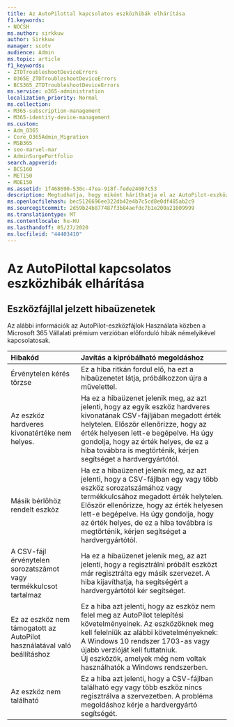 ```yaml
---
title: Az AutoPilottal kapcsolatos eszközhibák elhárítása
f1.keywords:
- NOCSH
ms.author: sirkkuw
author: Sirkkuw
manager: scotv
audience: Admin
ms.topic: article
f1_keywords:
- ZTDTroubleshootDeviceErrors
- O365E_ZTDTroubleshootDeviceErrors
- BCS365_ZTDTroubleshootDeviceErrors
ms.service: o365-administration
localization_priority: Normal
ms.collection:
- M365-subscription-management
- M365-identity-device-management
ms.custom:
- Adm_O365
- Core_O365Admin_Migration
- MSB365
- seo-marvel-mar
- AdminSurgePortfolio
search.appverid:
- BCS160
- MET150
- MOE150
ms.assetid: 1f468690-530c-47ea-918f-fede24607c53
description: Megtudhatja, hogy miként háríthatja el az AutoPilot-eszközfájlok használata közben a Microsoft 365 Vállalati prémium verzióban előforduló hibákat.
ms.openlocfilehash: bec5126696ee322db42e4b7c5cd8e0df485ab2c9
ms.sourcegitcommit: 2d59b24b877487f3b84aefdc7b1e200a21009999
ms.translationtype: MT
ms.contentlocale: hu-HU
ms.lasthandoff: 05/27/2020
ms.locfileid: "44403410"
---
```

# <a name="troubleshoot-autopilot-device-errors"></a>Az AutoPilottal kapcsolatos eszközhibák elhárítása

## <a name="device-file-error-messages"></a>Eszközfájllal jelzett hibaüzenetek

Az alábbi információk az AutoPilot-eszközfájlok Használata közben a Microsoft 365 Vállalati prémium verzióban előforduló hibák némelyikével kapcsolatosak. 
  
|**Hibakód**|**Javítás a kipróbálható megoldáshoz**|
|:-----|:-----|
|Érvénytelen kérés törzse  <br/> |Ez a hiba ritkán fordul elő, ha ezt a hibaüzenetet látja, próbálkozzon újra a művelettel.  <br/> |
|Az eszköz hardveres kivonatértéke nem helyes.  <br/> |Ha ez a hibaüzenet jelenik meg, az azt jelenti, hogy az egyik eszköz hardveres kivonatának CSV-fájljában megadott érték helytelen. Először ellenőrizze, hogy az érték helyesen lett-e begépelve. Ha úgy gondolja, hogy az érték helyes, de ez a hiba továbbra is megtörténik, kérjen segítséget a hardvergyártótól.  <br/> |
|Másik bérlőhöz rendelt eszköz  <br/> |Ha ez a hibaüzenet jelenik meg, az azt jelenti, hogy a CSV-fájlban egy vagy több eszköz sorozatszámához vagy termékkulcsához megadott érték helytelen. Először ellenőrizze, hogy az érték helyesen lett-e begépelve. Ha úgy gondolja, hogy az érték helyes, de ez a hiba továbbra is megtörténik, kérjen segítséget a hardvergyártótól.  <br/> |
|A CSV-fájl érvénytelen sorozatszámot vagy termékkulcsot tartalmaz  <br/> |Ha ez a hibaüzenet jelenik meg, az azt jelenti, hogy a regisztrálni próbált eszközt már regisztrálta egy másik szervezet. A hiba kijavíthatja, ha segítségért a hardvergyártótól kér segítséget.  <br/> |
|Ez az eszköz nem támogatott az AutoPilot használatával való beállításhoz  <br/> | Ez a hiba azt jelenti, hogy az eszköz nem felel meg az AutoPilot telepítési követelményeinek. Az eszközöknek meg kell felelniük az alábbi követelményeknek:  <br/>  A Windows 10 rendszer 1703-as vagy újabb verzióját kell futtatniuk.  <br/>  Új eszközök, amelyek még nem voltak használhatók a Windows rendszerben.  <br/> |
|Az eszköz nem található  <br/> |Ez a hiba azt jelenti, hogy a CSV-fájlban található egy vagy több eszköz nincs regisztrálva a szervezetben. A probléma megoldáshoz kérje a hardvergyártó segítségét.  <br/> |
